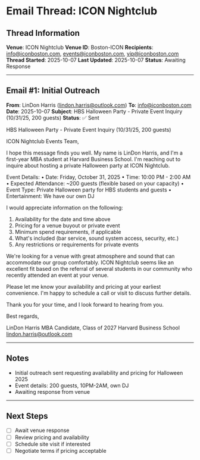 # Email Thread: ICON Nightclub

## Thread Information
**Venue**: ICON Nightclub
**Venue ID**: Boston-ICON
**Recipients**: info@iconboston.com, events@iconboston.com, vip@iconboston.com
**Thread Started**: 2025-10-07
**Last Updated**: 2025-10-07
**Status**: Awaiting Response

---

## Email #1: Initial Outreach
**From**: LinDon Harris (lindon.harris@outlook.com)
**To**: info@iconboston.com
**Date**: 2025-10-07
**Subject**: HBS Halloween Party - Private Event Inquiry (10/31/25, 200 guests)
**Status**: ✅ Sent

HBS Halloween Party - Private Event Inquiry (10/31/25, 200 guests)

ICON Nightclub Events Team,

I hope this message finds you well. My name is LinDon Harris, and I'm a first-year MBA student at Harvard Business School. I'm reaching out to inquire about hosting a private Halloween party at ICON Nightclub.

Event Details:
• Date: Friday, October 31, 2025
• Time: 10:00 PM - 2:00 AM
• Expected Attendance: ~200 guests (flexible based on your capacity)
• Event Type: Private Halloween party for HBS students and guests
• Entertainment: We have our own DJ

I would appreciate information on the following:
1. Availability for the date and time above
2. Pricing for a venue buyout or private event
3. Minimum spend requirements, if applicable
4. What's included (bar service, sound system access, security, etc.)
5. Any restrictions or requirements for private events

We're looking for a venue with great atmosphere and sound that can accommodate our group comfortably. ICON Nightclub seems like an excellent fit based on the referral of several students in our community who recently attended an event at your venue.

Please let me know your availability and pricing at your earliest convenience. I'm happy to schedule a call or visit to discuss further details.

Thank you for your time, and I look forward to hearing from you.

Best regards,

LinDon Harris
MBA Candidate, Class of 2027
Harvard Business School
lindon.harris@outlook.com

---

## Notes
- Initial outreach sent requesting availability and pricing for Halloween 2025
- Event details: 200 guests, 10PM-2AM, own DJ
- Awaiting response from venue

---

## Next Steps
- [ ] Await venue response
- [ ] Review pricing and availability
- [ ] Schedule site visit if interested
- [ ] Negotiate terms if pricing acceptable
